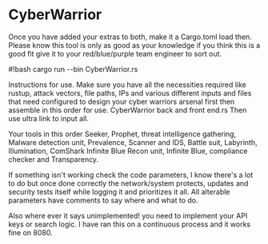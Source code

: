 # CyberWarrior

Once you have added your extras to both, make it a Cargo.toml load then.
Please know this tool is only as good as your knowledge if you think this is a good fit give it to your red/blue/purple team engineer to sort out.

#!bash
cargo run --bin CyberWarrior.rs

Instructions for use.
Make sure you have all the necessities required like rustup, attack vectors, file paths, IPs and various different inputs and files that need configured to design your cyber warriors arsenal first then assemble in this order for use.
CyberWarrior back and front end.rs
Then use ultra link to input all.

Your tools in this order Seeker, Prophet, threat intelligence gathering, Malware detection unit, Prevalence, Scanner and IDS, Battle suit, Labyrinth, Illumination, 
ComShark Infinite Blue Recon unit, Infinite Blue, compliance checker and Transparency.

If something isn't working check the code parameters, I know there's a lot to do but once done correctly the network/system protects, updates and security tests itself while logging it and prioritizes it all. 
All alterable parameters have comments to say where and what to do.

Also where ever it says unimplemented! you need to implement your API keys or search logic.
I have ran this on a continuous process and it works fine on 8080. 
